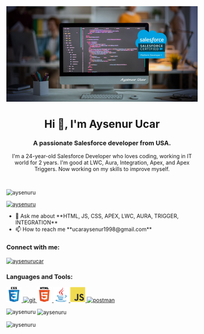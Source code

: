 <img src="https://github.com/AysenurU/AysenurU/blob/main/BANNER.jpg?raw=true">

<h1 align="center">Hi 👋, I'm Aysenur Ucar</h1>

<h3 align="center">A passionate Salesforce developer from USA.</h3>

<p align="center">I'm a 24-year-old Salesforce Developer who loves coding, working in IT world for 2 years. I'm good at LWC, Aura, Integration, Apex, and Apex Triggers. Now working on my skills to improve myself.</p>

<p>&nbsp;</p>

<p align="left"> <img src="https://komarev.com/ghpvc/?username=aysenuru&label=Profile%20views&color=0e75b6&style=flat" alt="aysenuru" /> </p>

<p align="left"> <a href="https://github.com/ryo-ma/github-profile-trophy"><img src="https://github-profile-trophy.vercel.app/?username=aysenuru" alt="aysenuru" /></a> </p>

<ul>
  <li>💬 Ask me about **HTML, JS, CSS, APEX, LWC, AURA, TRIGGER, INTEGRATION**</li> 
  <li>📫 How to reach me **ucaraysenur1998@gmail.com**</li>
</ul>

<h3 align="left">Connect with me:</h3>
<p align="left">
<a href="https://linkedin.com/in/aysenurucar" target="blank"><img align="center" src="https://raw.githubusercontent.com/rahuldkjain/github-profile-readme-generator/master/src/images/icons/Social/linked-in-alt.svg" alt="aysenurucar" height="30" width="40" /></a>
</p>

<h3 align="left">Languages and Tools:</h3>
<p align="left"> <a href="https://www.w3schools.com/css/" target="_blank" rel="noreferrer"> <img src="https://raw.githubusercontent.com/devicons/devicon/master/icons/css3/css3-original-wordmark.svg" alt="css3" width="40" height="40"/> </a> <a href="https://git-scm.com/" target="_blank" rel="noreferrer"> <img src="https://www.vectorlogo.zone/logos/git-scm/git-scm-icon.svg" alt="git" width="40" height="40"/> </a> <a href="https://www.w3.org/html/" target="_blank" rel="noreferrer"> <img src="https://raw.githubusercontent.com/devicons/devicon/master/icons/html5/html5-original-wordmark.svg" alt="html5" width="40" height="40"/> </a> <a href="https://www.java.com" target="_blank" rel="noreferrer"> <img src="https://raw.githubusercontent.com/devicons/devicon/master/icons/java/java-original.svg" alt="java" width="40" height="40"/> </a> <a href="https://developer.mozilla.org/en-US/docs/Web/JavaScript" target="_blank" rel="noreferrer"> <img src="https://raw.githubusercontent.com/devicons/devicon/master/icons/javascript/javascript-original.svg" alt="javascript" width="40" height="40"/> </a> <a href="https://postman.com" target="_blank" rel="noreferrer"> <img src="https://www.vectorlogo.zone/logos/getpostman/getpostman-icon.svg" alt="postman" width="40" height="40"/> </a> </p>

<p><img align="left" src="https://github-readme-stats.vercel.app/api/top-langs?username=aysenuru&show_icons=true&locale=en&layout=compact" alt="aysenuru" /></p>

<p>&nbsp;<img align="center" src="https://github-readme-stats.vercel.app/api?username=aysenuru&show_icons=true&locale=en" alt="aysenuru" /></p>

<p><img align="center" src="https://github-readme-streak-stats.herokuapp.com/?user=aysenuru&" alt="aysenuru" /></p>



